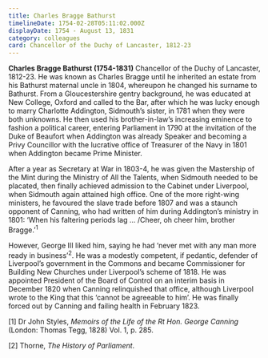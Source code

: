 ```yaml
---
title: Charles Bragge Bathurst
timelineDate: 1754-02-28T05:11:02.000Z
displayDate: 1754 - August 13, 1831
category: colleagues
card: Chancellor of the Duchy of Lancaster, 1812-23
---
```

**Charles Bragge Bathurst (1754-1831)** Chancellor of the Duchy of Lancaster, 1812-23. He was known as Charles Bragge until he inherited an estate from his Bathurst maternal uncle in 1804, whereupon he changed his surname to Bathurst. From a Gloucestershire gentry background, he was educated at New College, Oxford and called to the Bar, after which he was lucky enough to marry Charlotte Addington, Sidmouth’s sister, in 1781 when they were both unknowns. He then used his brother-in-law’s increasing eminence to fashion a political career, entering Parliament in 1790 at the invitation of the Duke of Beaufort when Addington was already Speaker and becoming a Privy Councillor with the lucrative office of Treasurer of the Navy in 1801 when Addington became Prime Minister. 

After a year as Secretary at War in 1803-4, he was given the Mastership of the Mint during the Ministry of All the Talents, when Sidmouth needed to be placated, then finally achieved admission to the Cabinet under Liverpool, when Sidmouth again attained high office. One of the more right-wing ministers, he favoured the slave trade before 1807 and was a staunch opponent of Canning, who had written of him during Addington’s ministry in 1801: ‘When his faltering periods lag … /Cheer, oh cheer him, brother Bragge.’<sup>1</sup>

However, George III liked him, saying he had ‘never met with any man more ready in business’<sup>2</sup>.  He was a modestly competent, if pedantic, defender of Liverpool’s government in the Commons and became Commissioner for Building New Churches under Liverpool’s scheme of 1818. He was appointed President of the Board of Control on an interim basis in December 1820 when Canning relinquished that office, although Liverpool wrote to the King that this ‘cannot be agreeable to him’. He was finally forced out by Canning and failing health in February 1823.

\[1] Dr John Styles, *Memoirs of the Life of the Rt Hon. George Canning* (London: Thomas Tegg, 1828) Vol. 1, p. 285.

\[2] Thorne, *The History of Parliament*.